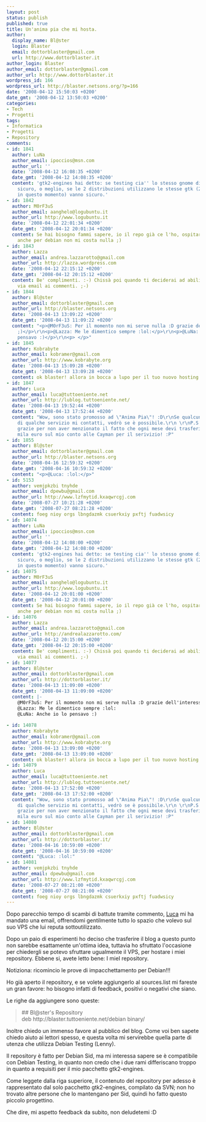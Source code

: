 ```yaml
---
layout: post
status: publish
published: true
title: Un'anima pia che mi hosta.
author:
  display_name: Bl@ster
  login: Blaster
  email: dottorblaster@gmail.com
  url: http://www.dottorblaster.it
author_login: Blaster
author_email: dottorblaster@gmail.com
author_url: http://www.dottorblaster.it
wordpress_id: 166
wordpress_url: http://blaster.netsons.org/?p=166
date: '2008-04-12 15:50:03 +0200'
date_gmt: '2008-04-12 13:50:03 +0200'
categories:
- Tech
- Progetti
tags:
- Informatica
- Progetti
- Repository
comments:
- id: 1841
  author: LuNa
  author_email: ipoccios@msn.com
  author_url: ''
  date: '2008-04-12 16:08:35 +0200'
  date_gmt: '2008-04-12 14:08:35 +0200'
  content: 'gtk2-engines hai detto: se testing cia'' lo stesso gnome di sid funza
    sicuro, o meglio, se le 2 distribuzioni utilizzano le stesse gtk (2.12.qualcosa
    in questo momento) vanno sicuro.'
- id: 1842
  author: M0rF3uS
  author_email: aanghelo@logubuntu.it
  author_url: http://www.logubuntu.it
  date: '2008-04-12 22:01:34 +0200'
  date_gmt: '2008-04-12 20:01:34 +0200'
  content: Se hai bisogno fammi sapere, io il repo già ce l'ho, ospitare pacchetti
    anche per debian non mi costa nulla ;)
- id: 1843
  author: Lazza
  author_email: andrea.lazzarotto@gmail.com
  author_url: http://lazza.wordpress.com
  date: '2008-04-12 22:15:12 +0200'
  date_gmt: '2008-04-12 20:15:12 +0200'
  content: Be' complimenti. :-) Chissà poi quando ti deciderai ad abilitare le notifiche
    via email ai commenti. ;-)
- id: 1844
  author: Bl@ster
  author_email: dottorblaster@gmail.com
  author_url: http://blaster.netsons.org
  date: '2008-04-13 13:09:22 +0200'
  date_gmt: '2008-04-13 11:09:22 +0200'
  content: "<p>@M0rF3uS: Per il momento non mi serve nulla :D grazie dell'interessamento
    ;)</p>\r\n<p>@Lazza: Me le dimentico sempre :lol:</p>\r\n<p>@LuNa: Anche io lo
    pensavo :)</p>\r\n<p> </p>"
- id: 1845
  author: Kobrabyte
  author_email: kobramer@gmail.com
  author_url: http://www.kobrabyte.org
  date: '2008-04-13 15:09:28 +0200'
  date_gmt: '2008-04-13 13:09:28 +0200'
  content: ok blaster! allora in bocca a lupo per il tuo nuovo hosting
- id: 1847
  author: Luca
  author_email: luca@tuttoeniente.net
  author_url: http://lublog.tuttoeniente.net/
  date: '2008-04-13 19:52:44 +0200'
  date_gmt: '2008-04-13 17:52:44 +0200'
  content: "Wow, sono stato promosso ad \"Anima Pia\"! :D\r\nSe qualcuno ha bisogno
    di qualche servizio mi contatti, vedrò se è possibile.\r\n \r\nP.S.: Bl@ster,
    grazie per non aver menzionato il fatto che ogni mese devi trasferire ...coff...coff...
    mila euro sul mio conto alle Cayman per il serivizio! :P"
- id: 1855
  author: Bl@ster
  author_email: dottorblaster@gmail.com
  author_url: http://blaster.netsons.org
  date: '2008-04-16 12:59:32 +0200'
  date_gmt: '2008-04-16 10:59:32 +0200'
  content: "<p>@Luca: :lol:</p>"
- id: 5153
  author: vemjpkzbi tnyhde
  author_email: dpewbu@gmail.com
  author_url: http://www.lzfmytid.kxaqwrcgj.com
  date: '2008-07-27 10:21:28 +0200'
  date_gmt: '2008-07-27 08:21:28 +0200'
  content: foeg nioy orgs lbngdazmk csuerkxiy pxftj fuadwsicy
- id: 14074
  author: LuNa
  author_email: ipoccios@msn.com
  author_url: ''
  date: '2008-04-12 14:08:00 +0200'
  date_gmt: '2008-04-12 14:08:00 +0200'
  content: 'gtk2-engines hai detto: se testing cia'' lo stesso gnome di sid funza
    sicuro, o meglio, se le 2 distribuzioni utilizzano le stesse gtk (2.12.qualcosa
    in questo momento) vanno sicuro.'
- id: 14075
  author: M0rF3uS
  author_email: aanghelo@logubuntu.it
  author_url: http://www.logubuntu.it
  date: '2008-04-12 20:01:00 +0200'
  date_gmt: '2008-04-12 20:01:00 +0200'
  content: Se hai bisogno fammi sapere, io il repo già ce l'ho, ospitare pacchetti
    anche per debian non mi costa nulla ;)
- id: 14076
  author: Lazza
  author_email: andrea.lazzarotto@gmail.com
  author_url: http://andrealazzarotto.com/
  date: '2008-04-12 20:15:00 +0200'
  date_gmt: '2008-04-12 20:15:00 +0200'
  content: Be' complimenti. :-) Chissà poi quando ti deciderai ad abilitare le notifiche
    via email ai commenti. ;-)
- id: 14077
  author: Bl@ster
  author_email: dottorblaster@gmail.com
  author_url: http://dottorblaster.it/
  date: '2008-04-13 11:09:00 +0200'
  date_gmt: '2008-04-13 11:09:00 +0200'
  content: |-
    @M0rF3uS: Per il momento non mi serve nulla :D grazie dell'interessamento ;)
    @Lazza: Me le dimentico sempre :lol:
    @LuNa: Anche io lo pensavo :)
     
- id: 14078
  author: Kobrabyte
  author_email: kobramer@gmail.com
  author_url: http://www.kobrabyte.org
  date: '2008-04-13 13:09:00 +0200'
  date_gmt: '2008-04-13 13:09:00 +0200'
  content: ok blaster! allora in bocca a lupo per il tuo nuovo hosting
- id: 14079
  author: Luca
  author_email: luca@tuttoeniente.net
  author_url: http://lublog.tuttoeniente.net/
  date: '2008-04-13 17:52:00 +0200'
  date_gmt: '2008-04-13 17:52:00 +0200'
  content: "Wow, sono stato promosso ad \"Anima Pia\"! :D\r\nSe qualcuno ha bisogno
    di qualche servizio mi contatti, vedrò se è possibile.\r\n \r\nP.S.: Bl@ster,
    grazie per non aver menzionato il fatto che ogni mese devi trasferire ...coff...coff...
    mila euro sul mio conto alle Cayman per il serivizio! :P"
- id: 14080
  author: Bl@ster
  author_email: dottorblaster@gmail.com
  author_url: http://dottorblaster.it/
  date: '2008-04-16 10:59:00 +0200'
  date_gmt: '2008-04-16 10:59:00 +0200'
  content: "@Luca: :lol:"
- id: 14081
  author: vemjpkzbi tnyhde
  author_email: dpewbu@gmail.com
  author_url: http://www.lzfmytid.kxaqwrcgj.com
  date: '2008-07-27 08:21:00 +0200'
  date_gmt: '2008-07-27 08:21:00 +0200'
  content: foeg nioy orgs lbngdazmk csuerkxiy pxftj fuadwsicy
---
```

<p>Dopo parecchio tempo di scambi di battute tramite commento, <a href="http://lublog.tuttoeniente.net">Luca</a> mi ha mandato una email, offrendomi gentilmente tutto lo spazio che volevo sul suo VPS che lui reputa sottoutilizzato.</p>
<p>Dopo un paio di esperimenti ho deciso che trasferire il blog a questo punto non sarebbe esattamente un'ottima idea, tuttavia ho sfruttato l'occasione per chiedergli se potevo sfruttare ugualmente il VPS, per hostare i miei repository. Ebbene si, avete letto bene: I mieI repository.</p>
<p>Notiziona: ricomincio le prove di impacchettamento per Debian!!!</p>
<p>Ho già aperto il repository, e se volete aggiungerlo al sources.list mi fareste un gran favore: ho bisogno infatti di feedback, positivi o negativi che siano.</p>
<p>Le righe da aggiungere sono queste:</p>
<blockquote><p>## Bl@ster's Repository<br />
deb http://blaster.tuttoeniente.net/debian binary/</p></blockquote>
<p>Inoltre chiedo un immenso favore al pubblico del blog. Come voi ben sapete chiedo aiuto ai lettori spesso, e questa volta mi servirebbe quella parte di utenza che utilizza Debian Testing (Lenny).</p>
<p>Il repository è fatto per Debian Sid, ma mi interessa sapere se è compatibile con Debian Testing, in quanto non credo che i due rami differiscano troppo in quanto a requisiti per il mio pacchetto gtk2-engines.</p>
<p>Come leggete dalla riga superiore, il contenuto del repository per adesso è rappresentato dal solo pacchetto gtk2-engines, compilato da SVN; non ho trovato altre persone che lo mantengano per Sid, quindi ho fatto questo piccolo progettino.</p>
<p>Che dire, mi aspetto feedback da subito, non deludetemi :D</p>
